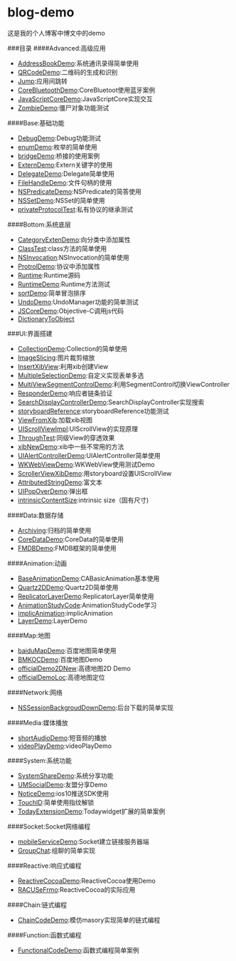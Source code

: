 # blog-demo
这是我的个人博客中博文中的demo

###目录
####Advanced:高级应用
* [AddressBookDemo](Advanced/AddressBookDemo):系统通讯录得简单使用
* [QRCodeDemo](Advanced/QRCodeDemo):二维码的生成和识别
* [Jump](Advanced/Jump):应用间跳转
* [CoreBluetoothDemo](Advanced/CoreBluetoothDemo):CoreBluetoot使用蓝牙案例
* [JavaScriptCoreDemo](Advanced/JavaScriptCoreDemo):JavaScriptCore实现交互
* [ZombieDemo](Advanced/ZombieDemo):僵尸对象功能测试

####Base:基础功能
* [DebugDemo](Base/DebugDemo):Debug功能测试
* [enumDemo](Base/enumDemo):枚举的简单使用
* [bridgeDemo](Base/bridgeDemo):桥接的使用案例
* [ExternDemo](Base/ExternDemo):Extern关键字的使用
* [DelegateDemo](Base/DelegateDemo):Delegate简单使用
* [FileHandleDemo](Base/FileHandleDemo):文件句柄的使用
* [NSPredicateDemo](Base/NSPredicateDemo):NSPredicate的简答使用
* [NSSetDemo](Base/NSSetDemo):NSSet的简单使用
* [privateProtocolTest](Base/privateProtocolTest):私有协议的继承测试

####Bottom:系统底层
* [CategoryExtenDemo](Bottom/CategoryExtenDemo):向分类中添加属性
* [ClassTest](Bottom/ClassTest):class方法的简单使用
* [NSInvocation](Bottom/NSInvocation):NSInvocation的简单使用
* [ProtrolDemo](Bottom/ProtrolDemo):协议中添加属性
* [Runtime](Bottom/Runtime):Runtime源码
* [RuntimeDemo](Bottom/RuntimeDemo):Runtime方法测试
* [sortDemo](Bottom/sortDemo):简单冒泡排序
* [UndoDemo](Bottom/UndoDemo):UndoManager功能的简单测试
* [JSCoreDemo](Bottom/JSCoreDemo):Objective-C调用js代码
* [DictionaryToObject](Bottom/DictionaryToObject)

###UI:界面搭建
* [CollectionDemo](UI/CollectionDemo):Collection的简单使用
* [ImageSlicing](UI/ImageSlicing):图片裁剪缩放
* [InsertXibView](UI/InsertXibView):利用xib创建View
* [MultipleSelectionDemo](UI/MultipleSelectionDemo):自定义实现表单多选
* [MultiViewSegmentControlDemo](UI/MultiViewSegmentControlDemo):利用SegmentControl切换ViewController
* [ResponderDemo](UI/ResponderDemo):响应者链条验证
* [SearchDisplayControllerDemo](UI/SearchDisplayController):SearchDisplayController实现搜索
* [storyboardReference](UI/storyboardReference):storyboardReference功能测试
* [ViewFromXib](UI/ViewFromXib):加载xib视图
* [UIScrollViewImpl](UI/UIScrollViewImpl):UIScrollView的实现原理
* [ThroughTest](UI/ThroughTest):同级View的穿透效果
* [xibNewDemo](UI/xibNewDemo):xib中一些不常用的方法
* [UIAlertControllerDemo](UI/UIAlertControllerDemo):UIAlertController简单使用
* [WKWebViewDemo](UI/WKWebViewDemo):WKWebView使用测试Demo
* [ScrollerViewXibDemo](UI/ScrollerViewXibDemo):用storyboard设置UIScrollView
* [AttributedStringDemo](UI/AttributedStringDemo):富文本
* [UIPopOverDemo](UI/UIPopOverDemo):弹出框
* [intrinsicContentSize](UI/intrinsicContentSize):intrinsic size（固有尺寸)

####Data:数据存储
* [Archiving](Data/Archiving):归档的简单使用
* [CoreDataDemo](Data/CoreDataDemo):CoreData的简单使用
* [FMDBDemo](Data/FMDBDemo):FMDB框架的简单使用

####Animation:动画
* [BaseAnimationDemo](Animation/BaseAnimationDemo):CABasicAnimation基本使用
* [Quartz2DDemo](Animation/Quartz2DDemo):Quartz2D简单使用
* [ReplicatorLayerDemo](Animation/ReplicatorLayerDemo):ReplicatorLayer简单使用
* [AnimationStudyCode](Animation/AnimationStudyCode):AnimationStudyCode学习
* [implicAnimation](Animation/implicAnimation):implicAnimation
* [LayerDemo](Animation/LayerDemo):LayerDemo

####Map:地图
* [baiduMapDemo](Map/baiduMapDemo):百度地图简单使用
* [BMKOCDemo](Map/BMKOCDemo):百度地图Demo
* [officialDemo2DNew](Map/officialDemo2DNew):高德地图2D Demo
* [officialDemoLoc](Map/officialDemoLoc):高德地图定位

####Network:网络
* [NSSessionBackgroudDownDemo](Network/NSSessionBackgroudDownDemo):后台下载的简单实现


####Media:媒体播放
* [shortAudioDemo](Media/shortAudioDemo):短音频的播放
* [videoPlayDemo](Media/videoPlayDemo):videoPlayDemo

####System:系统功能
* [SystemShareDemo](System/SystemShareDemo):系统分享功能
* [UMSocialDemo](System/UMSocialDemo):友盟分享Demo
* [NoticeDemo](System/NoticeDemo):ios10推送SDK使用
* [TouchID](System/TouchID):简单使用指纹解锁
* [TodayExtensionDemo](System/TodayExtensionDemo):Todaywidget扩展的简单案例

####Socket:Socket网络编程
* [mobileServiceDemo](Socket/mobileServiceDemo):Socket建立链接服务器端
* [GroupChat](Socket/GroupChat):组聊的简单实现

####Reactive:响应式编程
* [ReactiveCocoaDemo](Reactive/ReactiveCocoaDemo):ReactiveCocoa使用Demo
* [RACUSeFrmo](Reactive/RACUSeFrmo):ReactiveCocoa的实际应用

####Chain:链式编程
* [ChainCodeDemo](Chain/ChainCodeDemo):模仿masory实现简单的链式编程

####Function:函数式编程
* [FunctionalCodeDemo](Function/FunctionalCodeDemo):函数式编程简单案例





